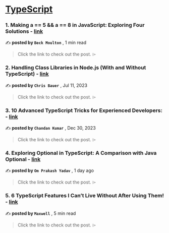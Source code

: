 
<h1><a href=https://medium.com/tag/typescript-tips/recommended target="_blank" rel="noopener noreferrer">TypeScript</a></h1>
<h3>1. Making a == 5 && a == 8 in JavaScript: Exploring Four Solutions - <a href=https://medium.com/@Beck_Moulton/making-a-5-a-8-in-javascript-exploring-four-solutions-c825a0d00294?source=tag_recommended_feed---------0-84----------typescript_tips----------82b64711_328d_46ec_9c24_5c51c8c671cb------- target="_blank" rel="noopener noreferrer">link</a></h3>

✍️ **posted by `Beck Moulton`** <date> , 1 min read</date>

<blockquote>Click the link to check out the post. ⌲</blockquote>

<h3>2. Handling Class Libraries in Node.js (With and Without TypeScript) - <a href=https://medium.com/better-programming/handling-class-libraries-in-node-js-with-and-without-typescript-39b73b2186b6?source=tag_recommended_feed---------1-107----------typescript_tips----------82b64711_328d_46ec_9c24_5c51c8c671cb------- target="_blank" rel="noopener noreferrer">link</a></h3>

✍️ **posted by `Chris Bauer`** <date> , Jul 11, 2023</date>

<blockquote>Click the link to check out the post. ⌲</blockquote>

<h3>3. 10 Advanced TypeScript Tricks for Experienced Developers: - <a href=https://medium.com/@chandantechie/10-advanced-typescript-tricks-for-experienced-developers-2143e6aa8b38?source=tag_recommended_feed---------2-85----------typescript_tips----------82b64711_328d_46ec_9c24_5c51c8c671cb------- target="_blank" rel="noopener noreferrer">link</a></h3>

✍️ **posted by `Chandan Kumar`** <date> , Dec 30, 2023</date>

<blockquote>Click the link to check out the post. ⌲</blockquote>

<h3>4. Exploring Optional in TypeScript: A Comparison with Java Optional - <a href=https://medium.com/@yadaom/exploring-optional-in-typescript-a-comparison-with-java-optional-07c9d9095508?source=tag_recommended_feed---------3-84----------typescript_tips----------82b64711_328d_46ec_9c24_5c51c8c671cb------- target="_blank" rel="noopener noreferrer">link</a></h3>

✍️ **posted by `Om Prakash Yadav`** <date> , 1 day ago</date>

<blockquote>Click the link to check out the post. ⌲</blockquote>

<h3>5. 6 TypeScript Features I Can’t Live Without After Using Them! - <a href=https://medium.com/javascript-in-plain-english/6-typescript-features-i-cant-live-without-after-using-them-1d7feab33922?source=tag_recommended_feed---------4-85----------typescript_tips----------82b64711_328d_46ec_9c24_5c51c8c671cb------- target="_blank" rel="noopener noreferrer">link</a></h3>

✍️ **posted by `Maxwell`** <date> , 5 min read</date>

<blockquote>Click the link to check out the post. ⌲</blockquote>


